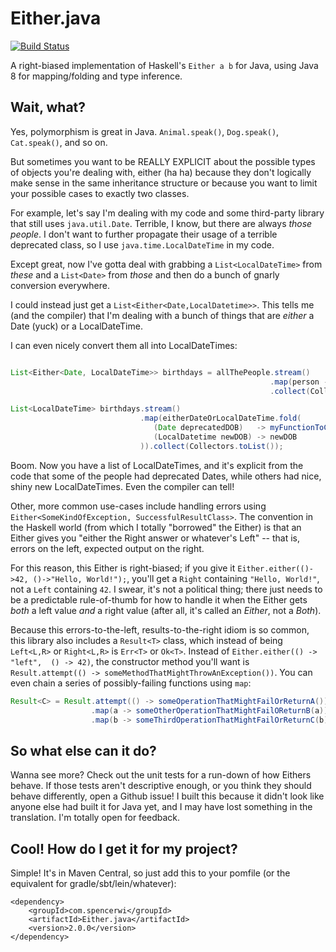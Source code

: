 Either.java
===========

[![Build Status](https://travis-ci.org/spencerwi/Either.java.svg?branch=master)](https://travis-ci.org/spencerwi/Either.java)

A right-biased implementation of Haskell's `Either a b` for Java, using Java 8 for mapping/folding and type inference.

Wait, what?
------------

Yes, polymorphism is great in Java. `Animal.speak()`, `Dog.speak()`, `Cat.speak()`, and so on.

But sometimes you want to be REALLY EXPLICIT about the possible types of objects you're dealing with, either (ha ha)
 because they don't logically make sense in the same inheritance structure or because you want to limit your
 possible cases to exactly two classes.

For example, let's say I'm dealing with my code and some third-party library that still uses `java.util.Date`. Terrible,
 I know, but there are always *those people*. I don't want to further propagate their usage of a terrible deprecated
 class, so I use `java.time.LocalDateTime` in my code.

Except great, now I've gotta deal with grabbing a `List<LocalDateTime>` from *these* and a `List<Date>` from *those* and
then do a bunch of gnarly conversion everywhere.

I could instead just get a `List<Either<Date,LocalDatetime>>`. This tells me (and the compiler) that I'm dealing with a
bunch of things that are *either* a Date (yuck) or a LocalDateTime.

I can even nicely convert them all into LocalDateTimes:

```java

List<Either<Date, LocalDateTime>> birthdays = allThePeople.stream()
                                                          .map(person -> Either.<Date,LocalDateTime>either(this::getDeprecatedDOBFromPerson, this::getNiceNewDOBFromPersonIfAvailable)
                                                          .collect(Collectors.toList());

List<LocalDateTime> birthdays.stream()
                             .map(eitherDateOrLocalDateTime.fold(
                                (Date deprecatedDOB)   -> myFunctionToConvertDateToLocalDateTime(deprecatedDOB),
                                (LocalDatetime newDOB) -> newDOB
                             )).collect(Collectors.toList());
```

Boom. Now you have a list of LocalDateTimes, and it's explicit from the code that some of the people had deprecated
 Dates, while others had nice, shiny new LocalDateTimes. Even the compiler can tell!


Other, more common use-cases include handling errors using `Either<SomeKindOfException, SuccessfulResultClass>`.
The convention in the Haskell world (from which I totally "borrowed" the Either) is that an Either gives you
"either the Right answer or whatever's Left" -- that is, errors on the left, expected output on the right.

For this reason, this Either is right-biased; if you give it `Either.either(()->42, ()->"Hello, World!");`, you'll get a
`Right` containing `"Hello, World!"`, not a `Left` containing `42`. I swear, it's not a political thing; there just needs to be a predictable rule-of-thumb for how to handle it when the Either gets *both* a left value *and* a right value (after all, it's called an *Either*, not a *Both*).

Because this errors-to-the-left, results-to-the-right idiom is so common, this library also includes a `Result<T>` class, 
which instead of being `Left<L,R>` or `Right<L,R>` is `Err<T>` or `Ok<T>`. Instead of `Either.either(() -> "left",  () -> 42)`,
the constructor method you'll want is `Result.attempt(() -> someMethodThatMightThrowAnException())`. You can even chain
a series of possibly-failing functions using `map`:

```java
Result<C> = Result.attempt(() -> someOperationThatMightFailOrReturnA())
                  .map(a -> someOtherOperationThatMightFailOReturnB(a))
                  .map(b -> someThirdOperationThatMightFailOrReturnC(b));
```

So what else can it do?
-----------------------

Wanna see more? Check out the unit tests for a run-down of how Eithers behave. If those tests aren't descriptive enough,
 or you think they should behave differently, open a Github issue! I built this because it didn't look like anyone else
 had built it for Java yet, and I may have lost something in the translation. I'm totally open for feedback.


Cool! How do I get it for my project?
-------------------------------------

Simple! It's in Maven Central, so just add this to your pomfile (or the equivalent for gradle/sbt/lein/whatever):

```
<dependency>
    <groupId>com.spencerwi</groupId>
    <artifactId>Either.java</artifactId>
    <version>2.0.0</version>
</dependency>
```
